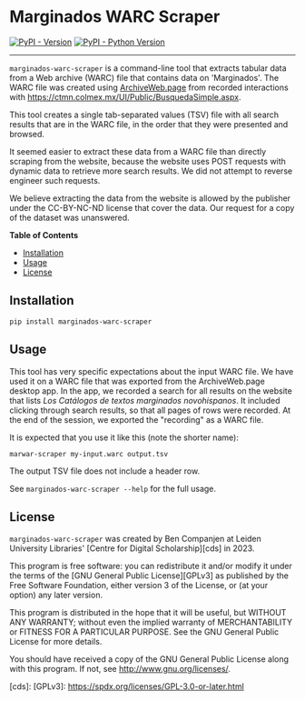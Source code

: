 <!-- SPDX-FileCopyrightText: 2023-present Leiden University Libraries <beheer@library.leidenuniv.nl>
SPDX-License-Identifier: CC-BY-4.0
-->
# Marginados WARC Scraper

[![PyPI - Version](https://img.shields.io/pypi/v/marginados-warc-scraper.svg)](https://pypi.org/project/marginados-warc-scraper)
[![PyPI - Python Version](https://img.shields.io/pypi/pyversions/marginados-warc-scraper.svg)](https://pypi.org/project/marginados-warc-scraper)

-----

`marginados-warc-scraper` is a command-line tool that extracts tabular data from a
Web archive (WARC) file that contains data on 'Marginados'.
The WARC file was created using [ArchiveWeb.page] from recorded interactions with
<https://ctmn.colmex.mx/UI/Public/BusquedaSimple.aspx>.

This tool creates a single tab-separated values (TSV) file with all search results
that are in the WARC file, in the order that they were presented and browsed.

It seemed easier to extract these data from a WARC file than directly scraping from
the website, because the website uses POST requests with dynamic data to retrieve
more search results. We did not attempt to reverse engineer such requests.

We believe extracting the data from the website is allowed by the publisher under
the CC-BY-NC-ND license that cover the data.
Our request for a copy of the dataset was unanswered.

[ArchiveWeb.page]: https://archiveweb.page/

**Table of Contents**

- [Installation](#installation)
- [Usage](#usage)
- [License](#license)

## Installation

```console
pip install marginados-warc-scraper
```

## Usage

This tool has very specific expectations about the input WARC file.
We have used it on a WARC file that was exported from the ArchiveWeb.page desktop
app.
In the app, we recorded a search for all results on the website that lists
*Los Catálogos de textos marginados novohispanos*.
It included clicking through search results, so that all pages of rows were recorded.
At the end of the session, we exported the "recording" as a WARC file.

It is expected that you use it like this (note the shorter name):

```console
marwar-scraper my-input.warc output.tsv
```

The output TSV file does not include a header row.

See `marginados-warc-scraper --help` for the full usage.

## License

`marginados-warc-scraper` was created by Ben Companjen at Leiden University Libraries'
[Centre for Digital Scholarship][cds] in 2023.

This program is free software:
you can redistribute it and/or modify it under the terms of the [GNU General Public
License][GPLv3] as published by the Free Software Foundation,
either version 3 of the License, or (at your option) any later version.

This program is distributed in the hope that it will be useful,
but WITHOUT ANY WARRANTY; without even the implied warranty of MERCHANTABILITY or
FITNESS FOR A PARTICULAR PURPOSE.
See the GNU General Public License for more details.

You should have received a copy of the GNU General Public License along with this program.
If not, see <http://www.gnu.org/licenses/>.


[cds]: 
[GPLv3]: https://spdx.org/licenses/GPL-3.0-or-later.html
